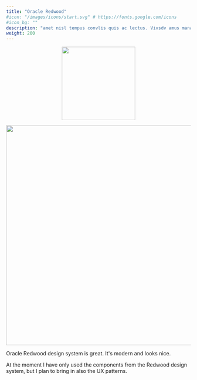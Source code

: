 ```yaml
---
title: "Oracle Redwood"
#icon: "/images/icons/start.svg" # https://fonts.google.com/icons
#icon_bg: ""
description: "amet nisl tempus convlis quis ac lectus. Vivsdv amus mana justo, lacinia eget"
weight: 200
---
```


<p align="center"><img src="../../../images/oracle_redwood_1.webp?raw=true" width="200"/></p> 

<p align="center"><img src="../../../images/basic-form-redwood.png?raw=true" width="600"/></p >

Oracle Redwood design system is great. It's modern and looks nice.

At the moment I have only used the components from the Redwood design system, but I plan to bring in also the UX patterns. 
